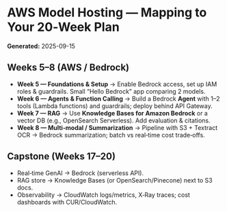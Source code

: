# AWS Model Hosting — Mapping to Your 20‑Week Plan

**Generated:** 2025-09-15

## Weeks 5–8 (AWS / Bedrock)
- **Week 5 — Foundations & Setup** → Enable Bedrock access, set up IAM roles & guardrails. Small “Hello Bedrock” app comparing 2 models.
- **Week 6 — Agents & Function Calling** → Build a Bedrock **Agent** with 1–2 tools (Lambda functions) and guardrails; deploy behind API Gateway.
- **Week 7 — RAG** → Use **Knowledge Bases for Amazon Bedrock** or a vector DB (e.g., OpenSearch Serverless). Add evaluation & citations.
- **Week 8 — Multi‑modal / Summarization** → Pipeline with S3 + Textract OCR → Bedrock summarization; batch vs real‑time cost trade‑offs.

## Capstone (Weeks 17–20)
- Real‑time GenAI → Bedrock (serverless API).
- RAG store → Knowledge Bases (or OpenSearch/Pinecone) next to S3 docs.
- Observability → CloudWatch logs/metrics, X‑Ray traces; cost dashboards with CUR/CloudWatch.

